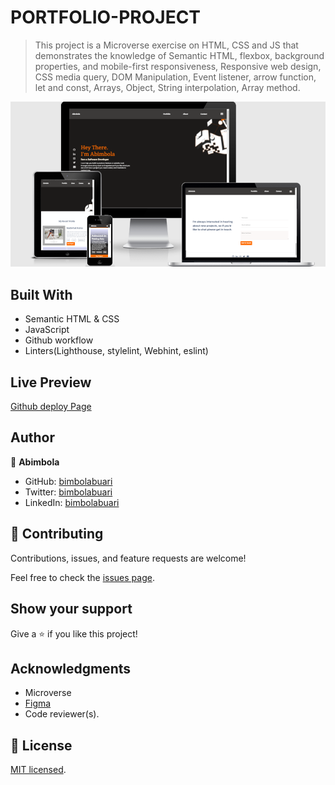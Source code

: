 # PORTFOLIO-PROJECT

> This project is a Microverse exercise on HTML, CSS and JS that demonstrates the knowledge of Semantic HTML, flexbox, background properties, and mobile-first responsiveness, Responsive web design, CSS media query, DOM Manipulation, Event listener, arrow function, let and const, Arrays, Object, String interpolation, Array method.

![screenshot](screenshot.png)

## Built With

- Semantic HTML & CSS
- JavaScript
- Github workflow
- Linters(Lighthouse, stylelint, Webhint, eslint)

## Live Preview

[Github deploy Page](https://bimbolabuari.github.io/mv-portfolio/)

## Author

👤 **Abimbola**

- GitHub: [bimbolabuari](https://github.com/bimbolabuari)
- Twitter: [bimbolabuari](https://twitter.com/bimbolabuari)
- LinkedIn: [bimbolabuari](https://linkedin.com/in/bimbolabuari)

## 🤝 Contributing

Contributions, issues, and feature requests are welcome!

Feel free to check the [issues page](../../issues/).

## Show your support

Give a ⭐️ if you like this project!

## Acknowledgments

- Microverse
- [Figma](https://www.figma.com/file/l7SqJ3ZfkAKih9sFxvWSR4/Microverse-Student-Project-1?node-id=1%3A1471)
- Code reviewer(s).

## 📝 License

[MIT licensed](./LICENSE).
